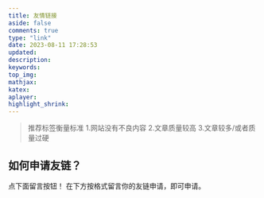 ```yaml
---
title: 友情链接
aside: false
comments: true
type: "link"
date: 2023-08-11 17:28:53
updated:
description:
keywords:
top_img:
mathjax:
katex:
aplayer:
highlight_shrink:
---
```


> 推荐标签衡量标准
>   1.网站没有不良内容
>   2.文章质量较高
>   3.文章较多/或者质量过硬

<h2>如何申请友链？</h2>

点下面留言按钮！
在下方按格式留言你的友链申请，即可申请。